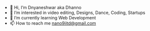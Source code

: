 - 👋 Hi, I’m Dnyaneshwar aka Dhanno
- 👀 I’m interested in video editing, Designs, Dance, Coding, Startups
- 🌱 I’m currently learning Web Development
- 📫 How to reach me nano9iitd@gmail.com

<!---
nanonine2460/nanonine2460 is a ✨ special ✨ repository because its `README.md` (this file) appears on your GitHub profile.
You can click the Preview link to take a look at your changes.
--->
